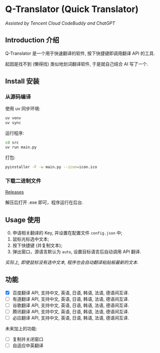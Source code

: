 # Q-Translator (Quick Translator)

*Assisted by Tencent Cloud CodeBuddy and ChatGPT*

## Introduction 介绍

Q-Translator 是一个用于快速翻译的软件, 按下快捷键即调用翻译 API 的工具.

起因是找不到 (懒得找) 类似地划词翻译软件, 于是就自己结合 AI 写了一个.

## Install 安装

### 从源码编译

使用 uv 同步环境:

```bash
uv venv
uv sync
```

运行程序:

```bash
cd src
uv run main.py
```

打包:

```bash
pyinstaller -F -w main.py --icon=icon.ico
```

### 下载二进制文件

[Releases](https://github.com/Fingsinz/q-translator/releases)

解压后打开 .exe 即可，程序运行在后台.

## Usage 使用

0. 申请相关翻译的 Key, 并设置在配置文件 `config.json` 中;
1. 鼠标光标选中文本;
2. 按下快捷键 (并复制文本);
3. 弹出窗口，源语言默认为 `auto`, 设置目标语言后自动调用 API 翻译.

*实际上, 即使鼠标没有选中文本, 程序也会自动翻译粘贴板最新的文本.*

## 功能

- [x] 百度翻译 API, 支持中文, 英语, 日语, 韩语, 法语, 德语间互译.
- [ ] 有道翻译 API, 支持中文, 英语, 日语, 韩语, 法语, 德语间互译.
- [ ] 谷歌翻译 API, 支持中文, 英语, 日语, 韩语, 法语, 德语间互译.
- [ ] 腾讯翻译 API, 支持中文, 英语, 日语, 韩语, 法语, 德语间互译.
- [ ] 必应翻译 API, 支持中文, 英语, 日语, 韩语, 法语, 德语间互译.

未来加上的功能:

- [ ] 复制并关闭窗口
- [ ] 自适应中英翻译
